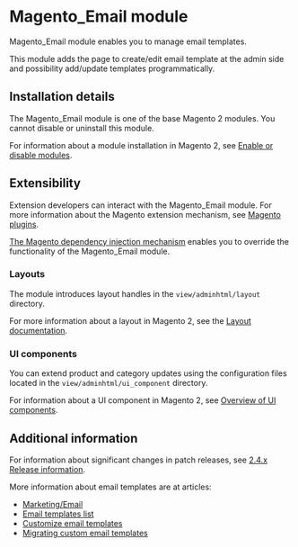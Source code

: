 # Magento_Email module

Magento_Email module enables you to manage email templates.

This module adds the page to create/edit email template at the admin side and possibility add/update templates programmatically.

## Installation details

The Magento_Email module is one of the base Magento 2 modules. You cannot disable or uninstall this module.

For information about a module installation in Magento 2, see [Enable or disable modules](https://devdocs.magento.com/guides/v2.4/install-gde/install/cli/install-cli-subcommands-enable.html).

## Extensibility

Extension developers can interact with the Magento_Email module. For more information about the Magento extension mechanism, see [Magento plugins](https://devdocs.magento.com/guides/v2.4/extension-dev-guide/plugins.html).

[The Magento dependency injection mechanism](https://devdocs.magento.com/guides/v2.4/extension-dev-guide/depend-inj.html) enables you to override the functionality of the Magento_Email module.

### Layouts

The module introduces layout handles in the `view/adminhtml/layout` directory.

For more information about a layout in Magento 2, see the [Layout documentation](https://devdocs.magento.com/guides/v2.4/frontend-dev-guide/layouts/layout-overview.html).

### UI components

You can extend product and category updates using the configuration files located in the `view/adminhtml/ui_component` directory.

For information about a UI component in Magento 2, see [Overview of UI components](https://devdocs.magento.com/guides/v2.4/ui_comp_guide/bk-ui_comps.html).

## Additional information

For information about significant changes in patch releases, see [2.4.x Release information](https://devdocs.magento.com/guides/v2.4/release-notes/bk-release-notes.html).

More information about email templates are at articles:

- [Marketing/Email](https://docs.magento.com/user-guide/marketing/email-templates.html)
- [Email templates list](https://docs.magento.com/user-guide/marketing/email-template-list.html)
- [Customize email templates](https://devdocs.magento.com/guides/v2.4/frontend-dev-guide/templates/template-email.html)
- [Migrating custom email templates](https://devdocs.magento.com/guides/v2.4/frontend-dev-guide/templates/template-email-migration.html#nested-arrays)
